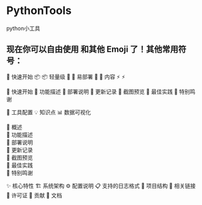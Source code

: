 # PythonTools
python小工具



## 现在你可以自由使用  和其他 Emoji 了！其他常用符号：


:rocket: 快速开始
📦 :package:  轻量级
🔧 :wrench:  易部署
📄 :page_facing_up: 内容
⚡️ :zap: 


:rocket: 快速开始
:rainbow: 功能描述
:floppy_disk: 部署说明
:pushpin: 更新记录
:art: 截图预览
:1st_place_medal: 最佳实践
:sparkling_heart: 特别鸣谢

:wrench: 工具配置
:bulb: 知识点
:bar_chart: 数据可视化


🚀 概述  
🌈 功能描述  
💾 部署说明  
📌 更新记录  
🎨 截图预览  
🥇 最佳实践  
💖 特别鸣谢


✨ 核心特性
🏗️ 系统架构
⚙️ 配置说明
📋 支持的日志格式
📁 项目结构
🔗 相关链接
📄 许可证
🤝 贡献
📖 文档
